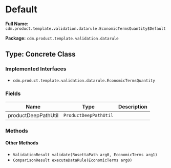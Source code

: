 # Default

**Full Name:** `cdm.product.template.validation.datarule.EconomicTermsQuantity$Default`

**Package:** `cdm.product.template.validation.datarule`

## Type: Concrete Class

### Implemented Interfaces

- `cdm.product.template.validation.datarule.EconomicTermsQuantity`

### Fields

| Name | Type | Description |
|------|------|-------------|
| productDeepPathUtil | `ProductDeepPathUtil` |  |

### Methods

#### Other Methods

- `ValidationResult validate(RosettaPath arg0, EconomicTerms arg1)`
- `ComparisonResult executeDataRule(EconomicTerms arg0)`

